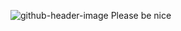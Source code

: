 ![github-header-image](https://github.com/user-attachments/assets/59cac83d-9cdd-409a-b040-7b1028899d32)
Please be nice
